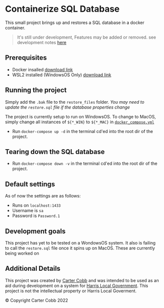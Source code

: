 # Containerize SQL Database

This small project brings up and restores a SQL database in a docker container.

> It's still under development, Features may be added or removed.
> see development notes [here](https://github.com/CarterCobb/Docker-SQL#development-goals)

## Prerequisites

- Docker insalled [download link](https://www.docker.com/products/docker-desktop)
- WSL2 installed (WindowsOS Only) [download link](https://wslstorestorage.blob.core.windows.net/wslblob/wsl_update_x64.msi)

## Running the project

Simply add the `.bak` file to the `restore_files` folder.
_You may need to update the `restore.sql` file if the database properties change_

The project is currently setup to run on WindowsOS. To change to MacOS, simply change all instances of `${*_WIN}` to `${*_MAC}` in [`docker_compose.yml`](https://github.com/CarterCobb/Docker-SQL/blob/master/docker-compose.yml)

- Run `docker-compose up -d` in the terminal cd'ed into the root dir of the project.

## Tearing down the SQL database

- Run `docker-compose down -v` in the terminal cd'ed into the root dir of the project.

## Default settings

As of now the settings are as follows:

- Runs on `localhost:1433`
- Username is `sa`
- Password is `Password.1`

## Development goals

This project has yet to be tested on a WondowsOS system. It also is failing to call the `restore.sql` file once it spins up on MacOS. These are currently being worked on

## Additional Details

This project was created by [Carter Cobb](https://linktr.ee/cjcobb) and was intended to be used as an aid during development on a system for [Harris Local Government](https://www.harrislocalgov.com). This project is not the intellectual property or Harris Local Goverment.

© Copyright Carter Cobb 2022
